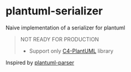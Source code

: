 # plantuml-serializer

Naive implementation of a serializer for plantuml

> NOT READY FOR PRODUCTION
>
> - Support only [C4-PlantUML](https://github.com/plantuml-stdlib/C4-PlantUML) library

Inspired by
[plantuml-parser](https://github.com/Enteee/plantuml-parser)

